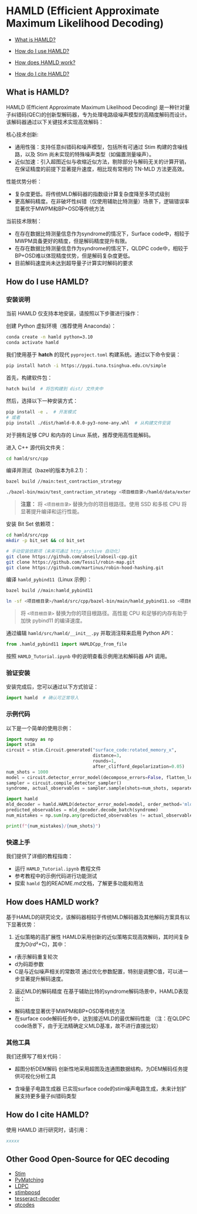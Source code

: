 # HAMLD (Efficient Approximate Maximum Likelihood Decoding)

- [What is HAMLD?](#1?)

- [How do I use HAMLD?](#2)
- [How does HAMLD work?](#3)
- [How do I cite HAMLD?](#4)

<a id="1"></a>

## What is HAMLD?
HAMLD (Efficient Approximate Maximum Likelihood Decoding) 是一种针对量子纠错码(QEC)的创新型解码器，专为处理电路级噪声模型的高精度解码而设计。该解码器通过以下关键技术实现高效解码：

核心技术创新:
- 通用性强：支持任意纠错码和噪声模型，包括所有可通过 Stim 构建的含噪线路，以及 Stim 尚未实现的特殊噪声类型（如偏置测量噪声）。
- 近似加速：引入超图近似与收缩近似方法，剔除部分与解码无关的计算开销，在保证精度的前提下显著提升速度，相比现有常用的 TN-MLD 方法更高效。

性能优势分析：
- 复杂度更低。将传统MLD解码器的指数级计算复杂度降至多项式级别
- 更高解码精度。在非破坏性纠错（仅使用辅助比特测量）场景下，逻辑错误率显著优于MWPM和BP+OSD等传统方法

当前技术限制：
- 在存在数据比特测量信息作为syndrome的情况下，Surface code中，相较于MWPM具备更好的精度，但是解码精度提升有限。
- 在存在数据比特测量信息作为syndrome的情况下，QLDPC code中，相较于BP+OSD难以体现精度优势，但是解码复杂度更低。
- 目前解码速度尚未达到超导量子计算实时解码的要求

<a id="2"></a>

## How do I use HAMLD?

### 安装说明
当前 HAMLD 仅支持本地安装，请按照以下步骤进行操作：

创建 Python 虚拟环境（推荐使用 Anaconda）：

```bash
conda create -n hamld python=3.10
conda activate hamld
```

我们使用基于 **hatch** 的现代 `pyproject.toml` 构建系统。通过以下命令安装：

```bash
pip install hatch -i https://pypi.tuna.tsinghua.edu.cn/simple
```

首先，构建软件包：

```bash
hatch build  # 将包构建到 dist/ 文件夹中
```

然后，选择以下一种安装方式：

```bash
pip install -e .  # 开发模式
# 或者
pip install ./dist/hamld-0.0.0-py3-none-any.whl  # 从构建文件安装
```

对于拥有足够 CPU 和内存的 Linux 系统，推荐使用高性能解码。

进入 C++ 源代码文件夹：

```bash
cd hamld/src/cpp
```

编译并测试（bazel的版本为8.2.1）：

```bash
bazel build //main:test_contraction_strategy

./bazel-bin/main/test_contraction_strategy <项目根目录>/hamld/data/external/epmld_experiment_data/epmld_paper_experiment/overall_performance/surface_code/X/d3_r1/detector_error_model_si1000_p10_no_stabilizer.dem
```

> **注意：** 将 `<项目根目录>` 替换为你的项目根路径。使用 SSD 和多核 CPU 将显著提升编译和运行性能。

安装 Bit Set 依赖项：

```bash
cd hamld/src/cpp
mkdir -p bit_set && cd bit_set

# 手动安装依赖项（未来可通过 http_archive 自动化）
git clone https://github.com/abseil/abseil-cpp.git
git clone https://github.com/Tessil/robin-map.git
git clone https://github.com/martinus/robin-hood-hashing.git
```

编译 `hamld_pybind11`（Linux 示例）：

```bash
bazel build //main:hamld_pybind11

ln -sf <项目根目录>/hamld/src/cpp/bazel-bin/main/hamld_pybind11.so <项目根目录>/hamld/src/hamld/hamld_pybind11.so
```

> 将 `<项目根目录>` 替换为你的项目根路径。高性能 CPU 和足够的内存有助于加快 pybind11 的编译速度。

通过编辑 `hamld/src/hamld/__init__.py` 并取消注释来启用 Python API：

```python
from .hamld_pybind11 import HAMLDCpp_from_file
```

按照 `HAMLD_Tutorial.ipynb` 中的说明查看示例用法和解码器 API 调用。

### 验证安装
安装完成后，您可以通过以下方式验证：
```python
import hamld  # 确认可正常导入
```

### 示例代码
以下是一个简单的使用示例：
```python
import numpy as np
import stim
circuit = stim.Circuit.generated("surface_code:rotated_memory_x", 
                                 distance=3, 
                                 rounds=1, 
                                 after_clifford_depolarization=0.05)
num_shots = 1000
model = circuit.detector_error_model(decompose_errors=False, flatten_loops=True)
sampler = circuit.compile_detector_sampler()
syndrome, actual_observables = sampler.sample(shots=num_shots, separate_observables=True)

import hamld
mld_decoder = hamld.HAMLD(detector_error_model=model, order_method='mld', slice_method='no_slice')
predicted_observables = mld_decoder.decode_batch(syndrome)
num_mistakes = np.sum(np.any(predicted_observables != actual_observables, axis=1))

print(f"{num_mistakes}/{num_shots}")
```

### 快速上手
我们提供了详细的教程指南：
- 运行 `HAMLD_Tutorial.ipynb` 教程文件
- 参考教程中的示例代码进行功能测试
- 探索 `hamld` 包的README.md文档，了解更多功能和用法

<a id="3"></a>

## How does HAMLD work?
基于HAMLD的研究论文，该解码器相较于传统MLD解码器及其他解码方案具有以下显著优势：

1. 近似策略的高扩展性
HAMLD采用创新的近似策略实现高效解码，其时间复杂度为O(rd²+C)，其中：
- r表示解码重复轮次
- d为码距参数
- C是与近似噪声相关的常数项
通过优化参数配置，特别是调整C值，可以进一步显著提升解码速度。

2. 逼近MLD的解码精度
在基于辅助比特的syndrome解码场景中，HAMLD表现出：
- 解码精度显著优于MWPM和BP+OSD等传统方法
- 在surface code解码任务中，达到接近MLD的最优解码性能
（注：在QLDPC code场景下，由于无法精确定义MLD基准，故不进行直接比较）


### 其他工具
我们还撰写了相关代码：

- 超图分析DEM解码
创新性地采用超图及连通图数据结构，为DEM解码任务提供可视化分析工具

- 含噪量子电路生成器
已实现surface code的stim噪声电路生成，未来计划扩展支持更多量子纠错码类型

<a id="4"></a>

## How do I cite HAMLD?
使用 HAMLD 进行研究时，请引用：
```bibtex
xxxxx
```

## Other Good Open-Source for QEC decoding

* [Stim](https://github.com/quantumlib/Stim.git)
* [PyMatching](https://github.com/oscarhiggott/PyMatching/tree/master)
* [LDPC](https://github.com/quantumgizmos/ldpc)
* [stimbposd](https://github.com/oscarhiggott/stimbposd)
* [tesseract-decoder](https://github.com/quantumlib/tesseract-decoder)
* [qtcodes](https://github.com/yaleqc/qtcodes)
